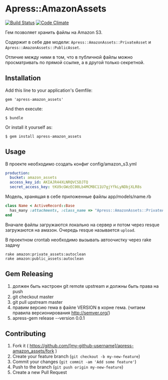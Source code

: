 # Apress::AmazonAssets

[![Build Status](https://drone.railsc.ru/api/badges/abak-press/apress-amazon_assets/status.svg)](https://drone.railsc.ru/abak-press/apress-amazon_assets)
[![Code Climate](https://codeclimate.com/repos/543e65e6e30ba041d401e98d/badges/fd82abeaab68a66be573/gpa.svg)](https://codeclimate.com/repos/543e65e6e30ba041d401e98d/feed)

Гем позволяет хранить файлы на Amazon S3.

Содержит в себе две модели: `Apress::AmazonAssets::PrivateAsset` и `Apress::AmazonAssets::PublicAsset`.

Отличие между ними в том, что в публичной файлы можно просматривать по прямой ссылке, а в другой только секретной.

## Installation

Add this line to your application's Gemfile:

    gem 'apress-amazon_assets'

And then execute:

    $ bundle

Or install it yourself as:

    $ gem install apress-amazon_assets

## Usage

В проекте необходимо создать конфиг config/amazon_s3.yml

```yml
production:
  bucket: amazon_assets
  access_key_id: AKIAJR44XLNRQVCSDJTQ
  secret_access_key: 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
```

Модель, хранящая в себе приложенные файлы app/models/name.rb

```ruby
class Name < ActiveRecord::Base
  has_many :attachments, :class_name => "Apress::AmazonAssets::PrivateAsset", :as => :attachable, :dependent => :destroy, :limit => 3
end
```

Вначале файлы загружаются локально на сервер и потом через resque загружаются на амазон. Очередь resque называется `upload`.

В проектном crontab необходимо вызывать автоочистку через rake задачу

```
rake amazon:private_assets:autoclean
rake amazon:public_assets:autoclean
```

## Gem Releasing

1. должен быть настроен git remote upstream и должны быть права на push
1. git checkout master
2. git pull upstream master
3. правим версию гема в файле VERSION в корне гема. (читаем правила версионирования http://semver.org/)
4. apress-gem release --version 0.0.1

## Contributing

1. Fork it ( https://github.com/[my-github-username]/apress-amazon_assets/fork )
2. Create your feature branch (`git checkout -b my-new-feature`)
3. Commit your changes (`git commit -am 'Add some feature'`)
4. Push to the branch (`git push origin my-new-feature`)
5. Create a new Pull Request
